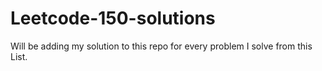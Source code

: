 # Leetcode-150-solutions

Will be adding my solution to this repo for every problem I solve from this List.
